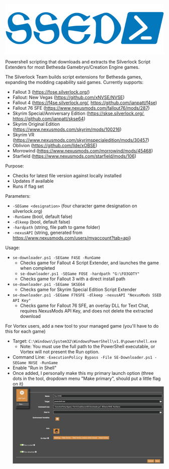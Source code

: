 ![SSED Logo](SSED-Logo.png)

Powershell scripting that downloads and extracts the Silverlock Script Extenders for most Bethesda Gamebryo/Creation Engine games.

The Silverlock Team builds script extensions for Bethesda games, expanding the modding capability said games.
Currently supports:
- Fallout 3 (https://fose.silverlock.org/)
- Fallout: New Vegas (https://github.com/xNVSE/NVSE)
- Fallout 4 (https://f4se.silverlock.org/, https://github.com/ianpatt/f4se)
- Fallout 76 SFE (https://www.nexusmods.com/fallout76/mods/287)
- Skyrim Special/Anniversary Edition (https://skse.silverlock.org/, https://github.com/ianpatt/skse64)
- Skyrim Original Edition (https://www.nexusmods.com/skyrim/mods/100216)
- Skyrim VR (https://www.nexusmods.com/skyrimspecialedition/mods/30457)
- Oblivion (https://github.com/llde/xOBSE)
- Morrowind (https://www.nexusmods.com/morrowind/mods/45468)
- Starfield (https://www.nexusmods.com/starfield/mods/106)

Purpose:
- Checks for latest file version against locally installed
- Updates if available
- Runs if flag set

Parameters:
- `-SEGame <designation>` (four character game designation on silverlock.org)
- `-RunGame` (bool, default false)
- `-dlkeep` (bool, default false)
- `-hardpath` (string, file path to game folder)
- `-nexusAPI` (string, generated from https://www.nexusmods.com/users/myaccount?tab=api)

Usage:
- `se-downloader.ps1 -SEGame F4SE -RunGame`
  - Checks game for Fallout 4 Script Extender, and launches the game when completed
  - `se-downloader.ps1 -SEGame FOSE -hardpath "G:\FO3GOTY"`
  - Checks game for Fallout 3 with a direct install path
- `se-downloader.ps1 -SEGame SKSE64`
  - Checks game for Skyrim Special Edition Script Extender
- `se-downloader.ps1 -SEGame F76SFE -dlkeep -nexusAPI "NexusMods SSED API Key"`
  - Checks game for Fallout 76 SFE, an overlay DLL for Text Chat, requires NexusMods API Key, and does not delete the extracted download

For Vortex users, add a new tool to your managed game (you'll have to do this for each game)
- Target: `C:\Windows\System32\WindowsPowerShell\v1.0\powershell.exe`
  - Note: You must use the full path to the PowerShell executable, or Vortex will not present the Run option.  
- Command Line: `-ExecutionPolicy Bypass -File SE-Downloader.ps1 -SEGame NVSE -RunGame`
- Enable "Run in Shell"
- Once added, I personally make this my primary launch option (three dots in the tool, dropdown menu "Make primary", should put a little flag on it)
![Add a tool to Vortex](vortex-addtool.png)
